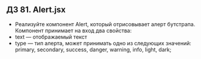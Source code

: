 ## ДЗ 81. Alert.jsx
- Реализуйте компонент Alert, который отрисовывает алерт бутстрапа. Компонент принимает на вход два свойства:
- text — отображаемый текст
- type — тип алерта, может принимать одно из следующих значений: primary, secondary, success, danger, warning, info, light, dark;